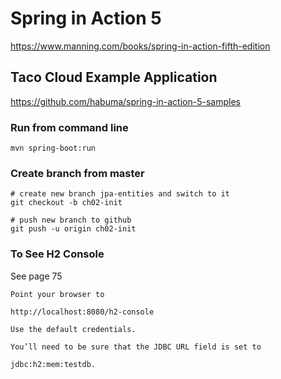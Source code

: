 # Spring in Action 5
https://www.manning.com/books/spring-in-action-fifth-edition

## Taco Cloud Example Application
https://github.com/habuma/spring-in-action-5-samples

### Run from command line ###

```
mvn spring-boot:run
```

### Create branch from master ###
```
# create new branch jpa-entities and switch to it
git checkout -b ch02-init

# push new branch to github
git push -u origin ch02-init
```

### To See H2 Console ###

See page 75

```
Point your browser to 

http://localhost:8080/h2-console

Use the default credentials.

You’ll need to be sure that the JDBC URL field is set to 

jdbc:h2:mem:testdb.
```

